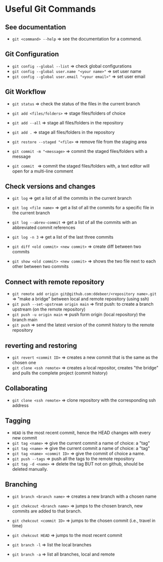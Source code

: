 # Useful Git Commands


## See documentation

- `git <command> --help`  => see the documentation for a commend.

## Git Configuration

- `git config --global --list`     => check global configurations
- `git config --global user.name "<your name>"` => set user name
- `git config --global user.email "<your email>"` => set user email


## Git Workflow

- `git status`                => check the status of the files in the current branch
- `git add <files/folders>`   => stage files/folders of choice
- `git add --all`             => stage all files/folders in the repository
- `git add .`                 => stage all files/folders in the repository
- `git restore --staged "<file>`  => remove file from the staging area



- `git commit -m "<message>`  => commit the staged files/folders with a message
- `git commit `               => commit the staged files/folders with, a text 
                                 editor will open for a multi-line comment 

## Check versions and changes

- `git log`                => get a list of all the commits in the current branch
- `git log <file name>`    => get a list of all the commits for a specific file in the current branch
- `git log --abrev-commit` => get a list of all the commits with an abbreviated commit references
- `git log -n 3`           => get a list of the last three commits 



- `git diff <old commit> <new commit>`  => create diff between two commits
- `git show <old commit> <new commit>`  => shows the two file next to each other between two commits


## Connect with remote repository

- `git remote add origin git@github.com:ddebeer/<repository name>.git` 
  => "make a bridge" between local and remote repository (using ssh)
- `git push --set-upstream origin main`  => first push: to create a branch upstream (on the remote repository)
- `git push -u origin main`              => push form origin (local repository) the branch main
- `git push`   => send the latest version of the commit history to the remote repository


## reverting and restoring

- `git revert <commit ID>` => creates a new commit that is the same as the chosen one
- `git clone <ssh remote>` => creates a local repositor, creates "the bridge" and pulls the complete project (commit history)


## Collaborating 
- `git clone <ssh remote>` => clone repository with the corresponding ssh address


## Tagging

- `HEAD` is the most recent commit, hence the HEAD changes with every new commit
- `git tag <name>`   => give the current commit a name of choice: a "tag"
- `git tag <name>`   => give the current commit a name of choice: a "tag"
- `git tag <name> <commit ID>`  => give the commit of choice a name.
- `git push --tags`  => push all the tags to the remote repository
- `git tag -d <name>` => delete the tag  BUT not on github, should be deleted manually.


## Branching

- `git branch <branch name>`   => creates a new branch with a chosen name
- `git chekcout <branch name>` => jumps to the chosen branch, new commits are
                                  added to that branch.
- `git chekcout <commit ID>`   => jumps to the chosen commit (i.e., travel in time)
- `git chekcout HEAD`          => jumps to the most recent commit 

- `git branch -l`              => list the local branches
- `git branch -a`              => list all branches, local and remote

